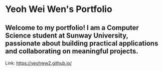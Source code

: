 # Yeoh Wei Wen's Portfolio
## Welcome to my portfolio! I am a Computer Science student at Sunway University, passionate about building practical applications and collaborating on meaningful projects.
Link: https://yeohww2.github.io/
